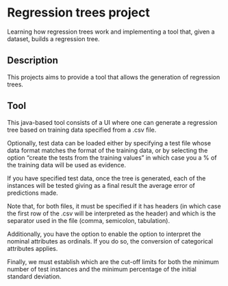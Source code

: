 # Regression trees project
Learning how regression trees work and implementing a tool that, given a dataset, builds a regression tree.


## Description
This projects aims to provide a tool that allows the generation of regression trees.

## Tool
This java-based tool consists of a UI where one can generate a regression tree based on training data specified from a .csv file.

Optionally, test data can be loaded either by specifying a test file whose data format matches the format of the training data, or by selecting the option “create the tests from the training values” in which case you a % of the training data will be used as evidence. 

If you have specified test data, once the tree is generated, each of the instances will be tested giving as a final result the average error of predictions made.

Note that, for both files, it must be specified if it has headers (in which case the first row of the .csv will be interpreted as the header) and which is the separator used in the file (comma, semicolon, tabulation).

Additionally, you have the option to enable the option to interpret the nominal attributes as ordinals. If you do so, the conversion of categorical attributes applies.

Finally, we must establish which are the cut-off limits for both the minimum number of test instances and the minimum percentage of the initial standard deviation.

